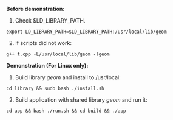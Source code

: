 **Before demonstration:**

1. Check $LD_LIBRARY_PATH.

`export LD_LIBRARY_PATH=$LD_LIBRARY_PATH:/usr/local/lib/geom`

2. If scripts did not work:

 `g++ t.cpp -L/usr/local/lib/geom -lgeom`

**Demonstration (For Linux only):**

 1. Build library _geom_ and install to /usr/local: 
 
 `cd library && sudo bash ./install.sh`

 2. Build application with shared library _geom_ and run it:

 `cd app && bash ./run.sh && cd build && ./app`